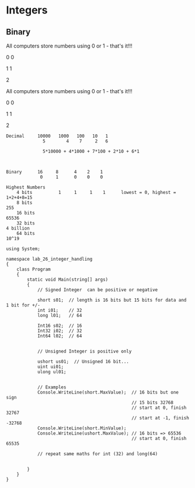 # Integers

## Binary

All computers store numbers using 0 or 1 - that's it!!!

0      0

1       1

2      

All computers store numbers using 0 or 1 - that's it!!!

0 0

1 1

2

    Decimal     10000   1000   100   10   1
                  5        4    7     2   6
    
                  5*10000 + 4*1000 + 7*100 + 2*10 + 6*1
    
    
    
    Binary      16     8      4    2    1
    			 0     1      0    0    0
    
    Highest Numbers
    	4 bits			1     1     1    1      lowest = 0, highest = 1+2+4+8=15
    	8 bits                                                                255
    	16 bits                                                               65536
    	32 bits 															  4 billion
    	64 bits 															  10^19

    using System;
    
    namespace lab_26_integer_handling
    {
        class Program
        {
            static void Main(string[] args)
            {
                // Signed Integer  can be positive or negative
    
                short s01;  // length is 16 bits but 15 bits for data and 1 bit for +/- 
                int i01;    // 32
                long l01;   // 64
    
                Int16 s02;  // 16
                Int32 i02;  // 32
                Int64 l02;  // 64
    
    
                // Unsigned Integer is positive only
    
                ushort us01;  // Unsigned 16 bit...
                uint ui01;
                ulong ul01;
    
    
                // Examples
                Console.WriteLine(short.MaxValue);  // 16 bits but one sign 
                                                    // 15 bits 32768
                                                    // start at 0, finish 32767
                                                    // start at -1, finish -32768
                Console.WriteLine(short.MinValue);
                Console.WriteLine(ushort.MaxValue); // 16 bits => 65536
                                                    // start at 0, finish 65535
    
                // repeat same maths for int (32) and long(64)
    
    
            }
        }
    }